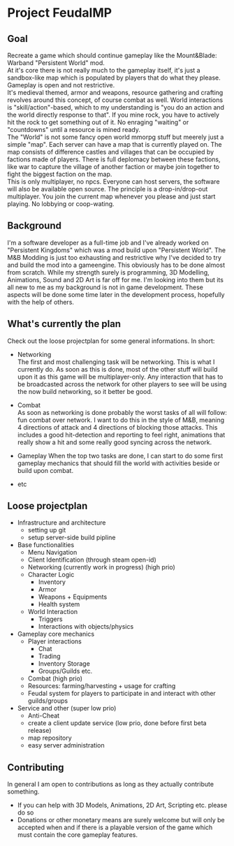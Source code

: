 # Project FeudalMP

## Goal
Recreate a game which should continue gameplay like the Mount&Blade: Warband "Persistent World" mod.  
At it's core there is not really much to the gameplay itself, it's just a sandbox-like map which is populated by players that do what they please. Gameplay is open and not restrictive.  
It's medieval themed, armor and weapons, resource gathering and crafting revolves around this concept, of course combat as well. World interactions is "skill/action"-based, which to my understanding is "you do an action and the world directly response to that". If you mine rock, you have to actively hit the rock to get something out of it. No enraging "waiting" or "countdowns" until a resource is mined ready.  
The "World" is not some fancy open world mmorpg stuff but meerely just a simple "map". Each server can have a map that is currently played on. The map consists of difference castles and villages that can be occupied by factions made of players. There is full deplomacy between these factions, like war to capture the village of another faction or maybe join together to fight the biggest faction on the map.  
This is only multiplayer, no npcs. Everyone can host servers, the software will also be available open source. The principle is a drop-in/drop-out multiplayer. You join the current map whenever you please and just start playing. No lobbying or coop-wating.

## Background
I'm a software developer as a full-time job and I've already worked on "Persistent Kingdoms" which was a mod build upon "Persistent World". The M&B Modding is just too exhausting and restrictive why I've decided to try and build the mod into a gameengine. This obviously has to be done almost from scratch. While my strength surely is programming, 3D Modelling, Animations, Sound and 2D Art is far off for me. I'm looking into them but its all new to me as my background is not in game development. These aspects will be done some time later in the development process, hopefully with the help of others.

## What's currently the plan
Check out the loose projectplan for some general informations. In short:  
* Networking  
The first and most challenging task will be networking. This is what I currently do. As soon as this is done, most of the other stuff will build upon it as this game will be multiplayer-only. Any interaction that has to be broadcasted across the network for other players to see will be using the now build networking, so it better be good.
  
* Combat  
As soon as networking is done probably the worst tasks of all will follow: fun combat over network. I want to do this in the style of M&B, meaning 4 directions of attack and 4 directions of blocking those attacks. This includes a good hit-detection and reporting to feel right, animations that really show a hit and some really good syncing across the network.

* Gameplay
When the top two tasks are done, I can start to do some first gameplay mechanics that should fill the world with activities beside or build upon combat.

* etc

## Loose projectplan
* Infrastructure and architecture
  * setting up git
  * setup server-side build pipline
* Base functionalities
  * Menu Navigation
  * Client Identification (through steam open-id)
  * Networking (currently work in progress) (high prio)
  * Character Logic
    * Inventory
    * Armor
    * Weapons + Equipments
    * Health system 
  * World Interaction
    * Triggers
    * Interactions with objects/physics
* Gameplay core mechanics
  * Player interactions
    * Chat
    * Trading
    * Inventory Storage
    * Groups/Guilds etc.
  * Combat (high prio)
  * Resources: farming/harvesting + usage for crafting
  * Feudal system for players to participate in and interact with other guilds/groups
* Service and other (super low prio)
  * Anti-Cheat
  * create a client update service (low prio, done before first beta release)
  * map repository
  * easy server administration

## Contributing
In general I am open to contributions as long as they actually contribute something.
* If you can help with 3D Models, Animations, 2D Art, Scripting etc. please do so
* Donations or other monetary means are surely welcome but will only be accepted when and if there is a playable version of the game which must contain the core gameplay features. 
